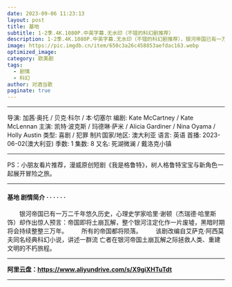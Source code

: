 ```yaml
---
date: 2023-09-06 11:23:13
layout: post
title: 基地
subtitle: 1-2季.4K.1080P.中英字幕.无水印（不错的科幻剧推荐）
description: 1-2季.4K.1080P.中英字幕.无水印（不错的科幻剧推荐），银河帝国已有一万二千年悠久历史，心理史学家哈里·谢顿（杰瑞德·哈里斯 饰）却作出惊人预言：帝国即将土崩瓦解，整个银河注定化作一片废墟，黑暗时期将会持续整整三万年...
image: https://pic.imgdb.cn/item/650c3a26c458853aefdac163.webp
optimized_image: 
category: 欧美剧
tags:
  - 剧情
  - 科幻
author: 对酒当歌
paginate: true
---
```


---

导演: 加茜·奥托 / 贝克·科尔 / 本·切塞尔
编剧: Kate McCartney / Kate McLennan
主演: 凯特·波克斯 / 玛德琳·萨米 / Alicia Gardiner / Nina Oyama / Holly Austin
类型: 喜剧 / 犯罪
制片国家/地区: 澳大利亚
语言: 英语
首播: 2023-06-02(澳大利亚)
季数: 1
集数: 8
又名: 死湖微澜 / 戴洛克小镇 

---

PS：小朋友看片推荐，漫威原创短剧《我是格鲁特》，树人格鲁特宝宝与新角色一起展开冒险之旅。

---

#### 基地 剧情简介 · · · · · ·

　　银河帝国已有一万二千年悠久历史，心理史学家哈里·谢顿（杰瑞德·哈里斯 饰）却作出惊人预言：帝国即将土崩瓦解，整个银河注定化作一片废墟，黑暗时期将会持续整整三万年。
　　所有的帝国都将陨落。
　　该剧改编自艾萨克·阿西莫夫同名经典科幻小说，讲述一群流 亡者在银河帝国土崩瓦解之际拯救人类、重建文明的不朽旅程。


---

**阿里云盘：<https://www.aliyundrive.com/s/X9giXHTuTdt>**

---
